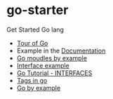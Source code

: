 # go-starter

Get Started Go lang
- [Tour of Go](https://tour.golang.org/welcome/1)
- Example in the [Documentation](https://golang.org/doc/)
- [Go moudles by example](https://github.com/go-modules-by-example/index)
- [Interface example](https://blog.satotaichi.info/interface-with-constructor-in-golang/)
- [Go Tutorial - INTERFACES](https://www.youtube.com/watch?v=H_4s0ajJWVE)
- [Tags in go](https://stackoverflow.com/questions/10858787/what-are-the-uses-for-tags-in-go)
- [Go by example](https://gobyexample.com/)